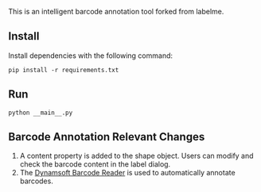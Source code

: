This is an intelligent barcode annotation tool forked from labelme.

## Install

Install dependencies with the following command:

```
pip install -r requirements.txt
```

## Run

```
python __main__.py
```

## Barcode Annotation Relevant Changes

1. A content property is added to the shape object. Users can modify and check the barcode content in the label dialog.
2. The [Dynamsoft Barcode Reader](https://www.dynamsoft.com/barcode-reader/overview/) is used to automatically annotate barcodes.